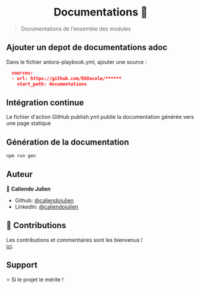 <h1 align="center">Documentations 👋</h1>

> Documentations de l'ensemble des modules

## Ajouter un depot de documentations adoc

Dans le fichier antora-playbook.yml, ajouter une source :

```json lines
  sources:
  - url: https://github.com/ENIecole/******
    start_path: documentations
```

## Intégration continue

Le fichier d'action GitHub publish.yml publie la documentation générée vers une page statique

## Génération de la documentation

```sh
npm run gen
```

## Auteur

👤 **Caliendo Julien**

* Github: [@caliendojulien](https://github.com/caliendojulien)
* LinkedIn: [@caliendojulien](https://linkedin.com/in/caliendojulien)

## 🤝 Contributions

Les contributions et commentaires sont les bienvenus !<br /> [ici](https://github.com/ENIecole/documentations/issues).

## Support

⭐️ Si le projet le mérite !